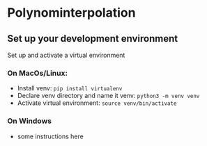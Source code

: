 # Polynominterpolation

## Set up your development environment
Set up and activate a virtual environment
 ### On MacOs/Linux:
- Install venv:  `pip install virtualenv`
- Declare venv directory and name it venv: `python3 -m venv venv`
- Activate virtual environment: `source venv/bin/activate` <br>
 ### On Windows
- some instructions here
